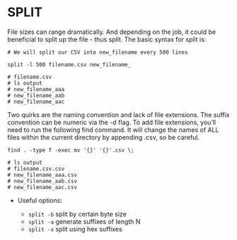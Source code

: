 # SPLIT

File sizes can range dramatically. And depending on the job, it could be beneficial to split up the file - thus split.
The basic syntax for split is:

```
# We will split our CSV into new_filename every 500 lines

split -l 500 filename.csv new_filename_

# filename.csv
# ls output
# new_filename_aaa
# new_filename_aab
# new_filename_aac
```

Two quirks are the naming convention and lack of file extensions. The suffix convention can be numeric via the -d flag.
To add file extensions, you’ll need to run the following find command. It will change the names of ALL files within the
current directory by appending .csv, so be careful.

```
find . -type f -exec mv '{}' '{}'.csv \;

# ls output
# filename.csv.csv
# new_filename_aaa.csv
# new_filename_aab.csv
# new_filename_aac.csv
```

- Useful options:

  - `split -b` split by certain byte size
  - `split -a` generate suffixes of length N
  - `split -x` split using hex suffixes
